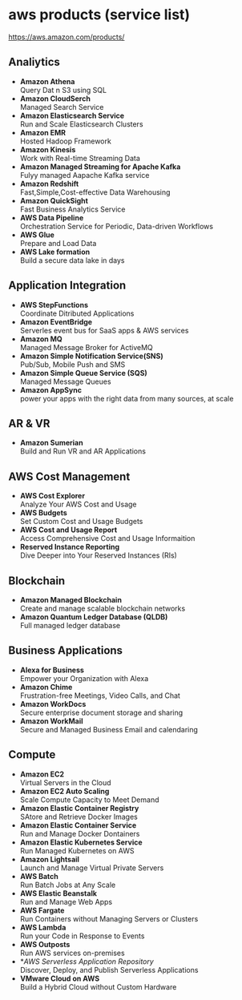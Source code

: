 # aws products (service list)


https://aws.amazon.com/products/



Analiytics
--

- **Amazon Athena**  
Query Dat n S3 using SQL
- **Amazon CloudSerch**  
Managed Search Service
- **Amazon Elasticsearch Service**  
Run and Scale Elasticsearch Clusters
- **Amazon EMR**  
Hosted Hadoop Framework
- **Amazon Kinesis**  
Work with Real-time Streaming Data
- **Amazon Managed Streaming for Apache Kafka**  
Fulyy managed Aapache Kafka service
- **Amazon Redshift**  
Fast,Simple,Cost-effective Data Warehousing
- **Amazon QuickSight**  
Fast Business Analytics Service
- **AWS Data Pipeline**  
Orchestration Service for Periodic, Data-driven Workflows
- **AWS Glue**  
Prepare and Load Data
- **AWS Lake formation**  
Build a secure data lake in days


Application Integration
--

- **AWS StepFunctions**  
Coordinate Ditributed Applications
- **Amazon EventBridge**  
Serverles event bus for SaaS apps & AWS services
- **Amazon MQ**  
Managed Message Broker for ActiveMQ
- **Amazon Simple Notification Service(SNS)**  
Pub/Sub, Mobile Push and SMS
- **Amazon Simple Queue Service (SQS)**  
Managed Message Queues
- **Amazon AppSync**  
power your apps with the right data from many sources, at scale

AR & VR
--
- **Amazon Sumerian**  
Build and Run VR and AR Applications

AWS Cost Management
--
- **AWS Cost Explorer**  
Analyze Your AWS Cost and Usage
- **AWS Budgets**  
Set Custom Cost and Usage Budgets
- **AWS Cost and Usage Report**  
Access Comprehensive Cost and Usage Informaition
- **Reserved Instance Reporting**  
Dive Deeper into Your Reserved Instances (RIs)

Blockchain
--

- **Amazon Managed Blockchain**  
Create and manage scalable blockchain networks
- **Amazon Quantum Ledger Database (QLDB)**  
Full managed ledger database


Business Applications
--

- **Alexa for Business**  
Empower your Organization with Alexa
- **Amazon Chime**  
Frustration-free Meetings, Video Calls, and Chat
- **Amazon WorkDocs**  
Secure enterprise document storage and sharing
- **Amazon WorkMail**  
Secure and Managed Business Email and calendaring


Compute
--

- **Amazon EC2**  
Virtual Servers in the Cloud
- **Amazon EC2 Auto Scaling**  
Scale Compute Capacity to Meet Demand
- **Amazon Elastic Container Registry**  
SAtore and Retrieve Docker Images
- **Amazon Elastic Container Service**  
Run and Manage Docker Dontainers
- **Amazon Elastic Kubernetes Service**  
Run Managed Kubernetes on AWS
- **Amazon Lightsail**  
Launch and Manage Virtual Private Servers
- **AWS Batch**  
Run Batch Jobs at Any Scale 
- **AWS Elastic Beanstalk**  
Run and Manage Web Apps 
- **AWS Fargate**  
Run Containers without Managing Servers or Clusters
- **AWS Lambda**  
Run your Code in Response to Events
- **AWS Outposts**  
Run AWS services on-premises
- **AWS Serverless Application Repository*  
Discover, Deploy, and Publish Serverless Applications
- **VMware Cloud on AWS**  
Build a Hybrid Cloud without Custom Hardware
